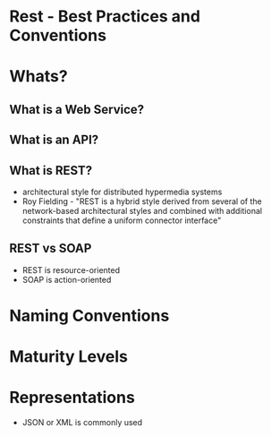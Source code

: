 # Rest - Best Practices and Conventions

# Whats?

## What is a Web Service?

## What is an API?

## What is REST?
* architectural style for distributed hypermedia systems
* Roy Fielding - "REST is a hybrid style derived from several of the network-based architectural styles and combined with additional constraints that define a uniform connector interface"

## REST vs SOAP
* REST is resource-oriented
* SOAP is action-oriented

# Naming Conventions

# Maturity Levels

# Representations
* JSON or XML is commonly used
